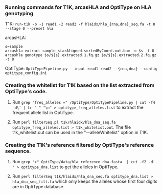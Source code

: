 ### Running commands for T1K, arcasHLA and OptiType on HLA genotyping
T1K:
`
run-t1k -o -1 read1 -2 read2 -f hlaidx/hla_{rna,dna}_seq.fa -t 8 --stage 0 --preset hla
`

arcasHLA:
```
s=sample
arcashla extract sample_starAligned.sortedByCoord.out.bam -o $s -t 8
arcashla genotype $s/${s}.extracted.1.fq.gz $s/${s}.extracted.2.fq.gz -t 8
```

OptiType:
`
OptiTypePipeline.py --input read1 read2 --{rna,dna} --config optitype_config.ini
`
### Creating the whitelist for T1K based on the list extracted from OptiType's code.

1. Run `grep "freq_alleles =" /OptiType/OptiTypePipeline.py | cut -f4 -d\' | tr " " "\n" > optitype_freq_alleles.list` to extract the frequent allele list in OptiType.

2. Run `perl filterSeq.pl t1k/hlaidx/hla_dna_seq.fa optitype_freq_alleles.list > t1k_whitelist.out`. The file t1k_whitelist.out can be used in the "--alleleWhitelist" option in T1K. 

### Creating the T1K's reference filtered by OptiType's reference sequence.

1. Run `grep ">" OptiType/data/hla_reference_dna.fasta  | cut -f2 -d' ' > optitype_dna.list` to get the alleles in OptiType.

2. Run `perl filterSeq t1k/hlaidx/hla_dna_seq.fa optitype_dna.list > hla_dna_seq_filt.fa` which only keeps the alleles whose first four digits are in OptiType database.
